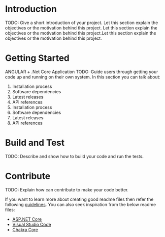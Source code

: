 # Introduction 
TODO: Give a short introduction of your project. Let this section explain the objectives or the motivation behind this project. 
Let this section explain the objectives or the motivation behind this project.Let this section explain the objectives or the motivation behind this project.

# Getting Started

ANGULAR + .Net Core Application
TODO: Guide users through getting your code up and running on their own system. In this section you can talk about:
1.	Installation process
2.	Software dependencies
3.	Latest releases
4.	API references
1.	Installation process
2.	Software dependencies
3.	Latest releases
4.	API references
# Build and Test
TODO: Describe and show how to build your code and run the tests. 

# Contribute
TODO: Explain how can contribute to make your code better. 

If you want to learn more about creating good readme files then refer the following [guidelines](https://docs.microsoft.com/en-us/azure/devops/repos/git/create-a-readme?view=azure-devops). You can also seek inspiration from the below readme files:
- [ASP.NET Core](https://github.com/aspnet/Home)
- [Visual Studio Code](https://github.com/Microsoft/vscode)
- [Chakra Core](https://github.com/Microsoft/ChakraCore)
